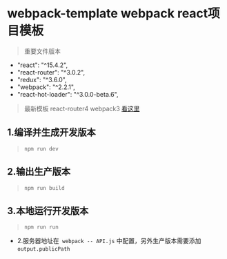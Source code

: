 # webpack-template webpack react项目模板
> 重要文件版本

- "react": "^15.4.2",
- "react-router": "^3.0.2",
- "redux": "^3.6.0",
- "webpack": "^2.2.1",
- "react-hot-loader": "^3.0.0-beta.6",

> 最新模板 react-router4 webpack3 [看这里](https://github.com/mjzhang1993/react-router4-template)

## 1.编译并生成开发版本

> `npm run dev`

## 2.输出生产版本

> `npm run build`

## 3.本地运行开发版本

> `npm run run`

- 2.服务器地址在` webpack -- API.js` 中配置，另外生产版本需要添加 `output.publicPath`
